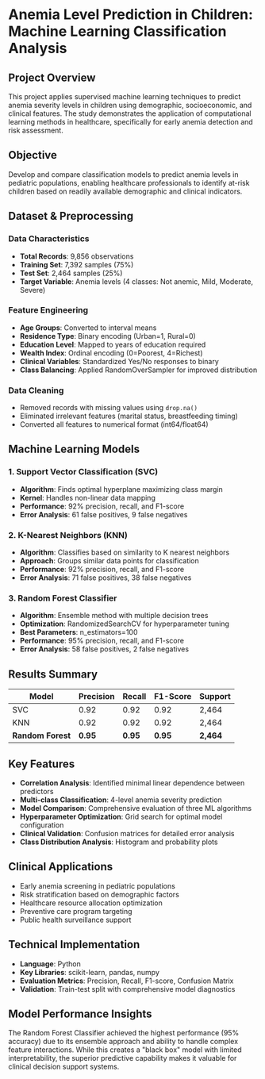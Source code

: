 # Anemia Level Prediction in Children: Machine Learning Classification Analysis

## Project Overview

This project applies supervised machine learning techniques to predict anemia severity levels in children using demographic, socioeconomic, and clinical features. The study demonstrates the application of computational learning methods in healthcare, specifically for early anemia detection and risk assessment.

## Objective

Develop and compare classification models to predict anemia levels in pediatric populations, enabling healthcare professionals to identify at-risk children based on readily available demographic and clinical indicators.

## Dataset & Preprocessing

### Data Characteristics
- **Total Records**: 9,856 observations
- **Training Set**: 7,392 samples (75%)
- **Test Set**: 2,464 samples (25%)
- **Target Variable**: Anemia levels (4 classes: Not anemic, Mild, Moderate, Severe)

### Feature Engineering
- **Age Groups**: Converted to interval means
- **Residence Type**: Binary encoding (Urban=1, Rural=0)
- **Education Level**: Mapped to years of education required
- **Wealth Index**: Ordinal encoding (0=Poorest, 4=Richest)
- **Clinical Variables**: Standardized Yes/No responses to binary
- **Class Balancing**: Applied RandomOverSampler for improved distribution

### Data Cleaning
- Removed records with missing values using `drop.na()`
- Eliminated irrelevant features (marital status, breastfeeding timing)
- Converted all features to numerical format (int64/float64)

## Machine Learning Models

### 1. Support Vector Classification (SVC)
- **Algorithm**: Finds optimal hyperplane maximizing class margin
- **Kernel**: Handles non-linear data mapping
- **Performance**: 92% precision, recall, and F1-score
- **Error Analysis**: 61 false positives, 9 false negatives

### 2. K-Nearest Neighbors (KNN)  
- **Algorithm**: Classifies based on similarity to K nearest neighbors
- **Approach**: Groups similar data points for classification
- **Performance**: 92% precision, recall, and F1-score
- **Error Analysis**: 71 false positives, 38 false negatives

### 3. Random Forest Classifier
- **Algorithm**: Ensemble method with multiple decision trees
- **Optimization**: RandomizedSearchCV for hyperparameter tuning
- **Best Parameters**: n_estimators=100
- **Performance**: 95% precision, recall, and F1-score
- **Error Analysis**: 58 false positives, 2 false negatives

## Results Summary

| Model | Precision | Recall | F1-Score | Support |
|-------|-----------|--------|----------|---------|
| SVC | 0.92 | 0.92 | 0.92 | 2,464 |
| KNN | 0.92 | 0.92 | 0.92 | 2,464 |
| **Random Forest** | **0.95** | **0.95** | **0.95** | **2,464** |

## Key Features

- **Correlation Analysis**: Identified minimal linear dependence between predictors
- **Multi-class Classification**: 4-level anemia severity prediction
- **Model Comparison**: Comprehensive evaluation of three ML algorithms  
- **Hyperparameter Optimization**: Grid search for optimal model configuration
- **Clinical Validation**: Confusion matrices for detailed error analysis
- **Class Distribution Analysis**: Histogram and probability plots

## Clinical Applications

- Early anemia screening in pediatric populations
- Risk stratification based on demographic factors
- Healthcare resource allocation optimization  
- Preventive care program targeting
- Public health surveillance support

## Technical Implementation

- **Language**: Python
- **Key Libraries**: scikit-learn, pandas, numpy
- **Evaluation Metrics**: Precision, Recall, F1-score, Confusion Matrix
- **Validation**: Train-test split with comprehensive model diagnostics

## Model Performance Insights

The Random Forest Classifier achieved the highest performance (95% accuracy) due to its ensemble approach and ability to handle complex feature interactions. While this creates a "black box" model with limited interpretability, the superior predictive capability makes it valuable for clinical decision support systems.
